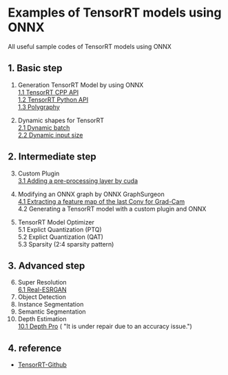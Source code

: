 # Examples of TensorRT models using ONNX

All useful sample codes of TensorRT models using ONNX

## 1. Basic step

1. Generation TensorRT Model by using ONNX  
   [1.1 TensorRT CPP API](timm_to_trt_cpp/README.md)  
   [1.2 TensorRT Python API](timm_to_trt_python1/README.md)  
   [1.3 Polygraphy](timm_to_trt_python2/README.md)

2. Dynamic shapes for TensorRT  
   [2.1 Dynamic batch](dynamic_batch_trt/README.md)  
   [2.2 Dynamic input size](dynamic_input_size_trt/README.md)

## 2. Intermediate step

3. Custom Plugin  
   [3.1 Adding a pre-processing layer by cuda](custom_layer/README.md)

4. Modifying an ONNX graph by ONNX GraphSurgeon  
   [4.1 Extracting a feature map of the last Conv for Grad-Cam](gradcam_trt/README.md)  
   4.2 Generating a TensorRT model with a custom plugin and ONNX

5. TensorRT Model Optimizer  
   5.1 Explict Quantization (PTQ)  
   5.2 Explict Quantization (QAT)  
   5.3 Sparsity (2:4 sparsity pattern)

## 3. Advanced step

6. Super Resolution  
   [6.1 Real-ESRGAN](super_resolution_trt/README.md)
7. Object Detection
8. Instance Segmentation
9. Semantic Segmentation
10. Depth Estimation  
     [10.1 Depth Pro](depth_estimation_trt/README.md) (
    "It is under repair due to an accuracy issue.")

## 4. reference

- [TensorRT-Github](https://github.com/NVIDIA/TensorRT)
